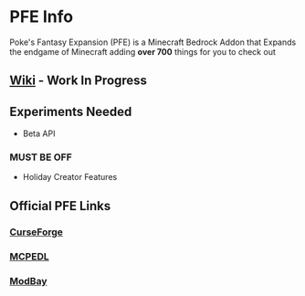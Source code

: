 # PFE Info
Poke's Fantasy Expansion (PFE) is a Minecraft Bedrock Addon that Expands the endgame of Minecraft adding **over 700** things for you to check out
## [Wiki](https://github.com/ItsMePok/PFE/wiki) - Work In Progress


## Experiments Needed
* Beta API

### MUST BE OFF
* Holiday Creator Features


## Official PFE Links
### [CurseForge](https://www.curseforge.com/minecraft-bedrock/addons/pfe)
### [MCPEDL](https://mcpedl.com/pfe/)
### [ModBay](https://modbay.org/mods/372-pokes-fantasy-expansion.html)
